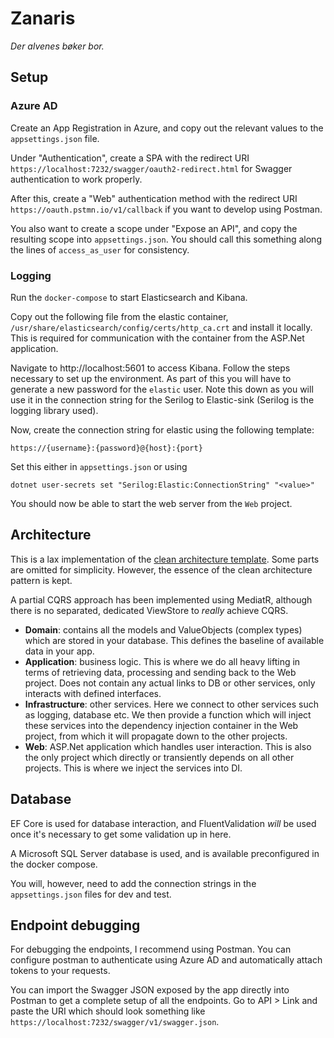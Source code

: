 # Zanaris

_Der alvenes bøker bor._

## Setup

### Azure AD

Create an App Registration in Azure, and copy out the relevant values to the `appsettings.json` file.

Under "Authentication", create a SPA with the redirect URI `https://localhost:7232/swagger/oauth2-redirect.html` for Swagger authentication to work properly.

After this, create a "Web" authentication method with the redirect URI `https://oauth.pstmn.io/v1/callback` if you want to develop using Postman.

You also want to create a scope under "Expose an API", and copy the resulting scope into `appsettings.json`. You should call this something along the lines of `access_as_user` for consistency.

### Logging

Run the `docker-compose` to start Elasticsearch and Kibana.

Copy out the following file from the elastic container, `/usr/share/elasticsearch/config/certs/http_ca.crt` and install it locally. This is required for communication with the container from the ASP.Net application.

Navigate to http://localhost:5601 to access Kibana. Follow the steps necessary to set up the environment. As part of this you will have to generate a new password for the `elastic` user. Note this down as you will use it in the connection string for the Serilog to Elastic-sink (Serilog is the logging library used).

Now, create the connection string for elastic using the following template:

```
https://{username}:{password}@{host}:{port}
```

Set this either in `appsettings.json` or using 
```shell
dotnet user-secrets set "Serilog:Elastic:ConnectionString" "<value>"
```

You should now be able to start the web server from the `Web` project.

## Architecture

This is a lax implementation of the [clean architecture template](https://github.com/jasontaylordev/CleanArchitecture). Some parts are omitted for simplicity. However, the essence of the clean architecture pattern is kept.

A partial CQRS approach has been implemented using MediatR, although there is no separated, dedicated ViewStore to _really_ achieve CQRS.

- **Domain**: contains all the models and ValueObjects (complex types) which are stored in your database. This defines the baseline of available data in your app.
- **Application**: business logic. This is where we do all heavy lifting in terms of retrieving data, processing and sending back to the Web project. Does not contain any actual links to DB or other services, only interacts with defined interfaces.
- **Infrastructure**: other services. Here we connect to other services such as logging, database etc. We then provide a function which will inject these services into the dependency injection container in the Web project, from which it will propagate down to the other projects.
- **Web**: ASP.Net application which handles user interaction. This is also the only project which directly or transiently depends on all other projects. This is where we inject the services into DI.

## Database

EF Core is used for database interaction, and FluentValidation _will_ be used once it's necessary to get some validation up in here.

A Microsoft SQL Server database is used, and is available preconfigured in the docker compose.

You will, however, need to add the connection strings in the `appsettings.json` files for dev and test.

## Endpoint debugging

For debugging the endpoints, I recommend using Postman. You can configure postman to authenticate using Azure AD and automatically attach tokens to your requests.

You can import the Swagger JSON exposed by the app directly into Postman to get a complete setup of all the endpoints. Go to API > Link and paste the URI which should look something like `https://localhost:7232/swagger/v1/swagger.json`.